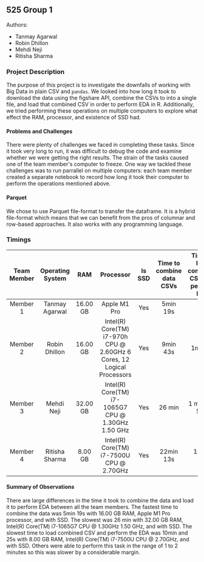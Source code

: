 ## 525 Group 1
Authors:
- Tanmay Agarwal
- Robin Dhillon
- Mehdi Neji
- Ritisha Sharma

### Project Description

The purpose of this project is to investigate the downfalls of working with Big Data in plain CSV and `pandas`. We looked into how long it took to download the data using the figshare API, combine the CSVs to into a single file, and load that combined CSV in order to perform EDA in R. Additionally, we tried performing these operations on multiple computers to explore what effect the RAM, processor, and existence of SSD had.

#### Problems and Challenges
There were plenty of challenges we faced in completing these tasks. Since it took very long to run, it was difficult to debug the code and examine whether we were getting the right results. The strain of the tasks caused one of the team member's computer to freeze. One way we tackled these challenges was to run parrallel on multiple computers: each team member created a separate notebook to record how long it took their computer to perform the operations mentioned above. 

#### Parquet
We chose to use Parquet file-format to transfer the dataframe. It is a hybrid file-format which means that we can benefit from the pros of columnar and row-based approaches. It also works with any programming language. 

### Timings

| Team Member | Operating System | RAM | Processor | Is SSD | Time to combine data CSVs | Time to load combined CSV and perform EDA|
|:-----------:|:----------------:|:---:|:---------:|:------:|:----------:|:----------:|
| Member 1    |  Tanmay Agarwal  | 16.00 GB    | Apple M1 Pro          |   Yes     |  5min 19s          ||
| Member 2    |  Robin Dhillon   | 16.00 GB | Intel(R) Core(TM) i7-970h CPU @ 2.60GHz 6 Cores, 12 Logical Processors |  Yes   |  9min 43s  |1min 4s |
| Member 3    |  Mehdi Neji      | 32.00 GB | Intel(R) Core(TM) i7-1065G7 CPU @ 1.30GHz   1.50 GHz   |   Yes      |    26 min        | 1 min and 53 s|
| Member 4    |  Ritisha Sharma  | 8.00 GB | Intel(R) Core(TM) i7-7500U CPU @ 2.70GHz | Yes | 22min 13s | 10min 25s |

#### Summary of Observations
There are large differences in the time it took to combine the data and load it to perform EDA between all the team members. The fastest time to combine the data was 5min 19s with 16.00 GB RAM, Apple M1 Pro processor, and with SSD. The slowest was 26 min with 32.00 GB RAM, Intel(R) Core(TM) i7-1065G7 CPU @ 1.30GHz 1.50 GHz, and with SSD. The slowest time to load combined CSV and perform the EDA was 10min and 25s with 8.00 GB RAM, Intel(R) Core(TM) i7-7500U CPU @ 2.70GHz, and with SSD. Others were able to perform this task in the range of 1 to 2 minutes so this was slower by a considerable margin. 
